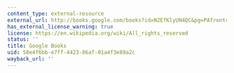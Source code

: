 ```yaml
---
content_type: external-resource
external_url: http://books.google.com/books?id=N2EfKlyUN4QC&pg=PAfrontcover
has_external_license_warning: true
license: https://en.wikipedia.org/wiki/All_rights_reserved
status: ''
title: Google Books
uid: 50e4f6bb-e7ff-4423-86af-01a4f3e89a2c
wayback_url: ''
---
```

